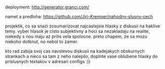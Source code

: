 deployment: http://generator.granci.com/

namet a predloha: https://github.com/Jiri-Kremser/nahodny-slusny-cech

projektik, co sa snazi zosumarizovat najcastejsie hlasky z diskusii na haklive temy. vyber hlasok je cisto subjektivny a hoci sa nezakladaju na realite, niekedy s nou maju az prilis vela spolocne. preto chapem, ze sa mozu niekoho dotknut, no nebol to zamer.

kto rad zabija svoj cas navstevou diskusii na kadejakych obskurnych strankach a nieco sa tam z neho nalepilo, doplnte vase oblubene hlasky do prislusnych textakov v adresari configs :))
